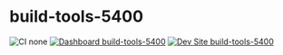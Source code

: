 # build-tools-5400

![CI none](https://img.shields.io/badge/ci-none-orange.svg)
[![Dashboard build-tools-5400](https://img.shields.io/badge/dashboard-build_tools_5400-yellow.svg)](https://dashboard.pantheon.io/sites/89a828b0-4c60-4b20-a3b0-6b98030ad7d8#dev/code)
[![Dev Site build-tools-5400](https://img.shields.io/badge/site-build_tools_5400-blue.svg)](http://dev-build-tools-5400.pantheonsite.io/)